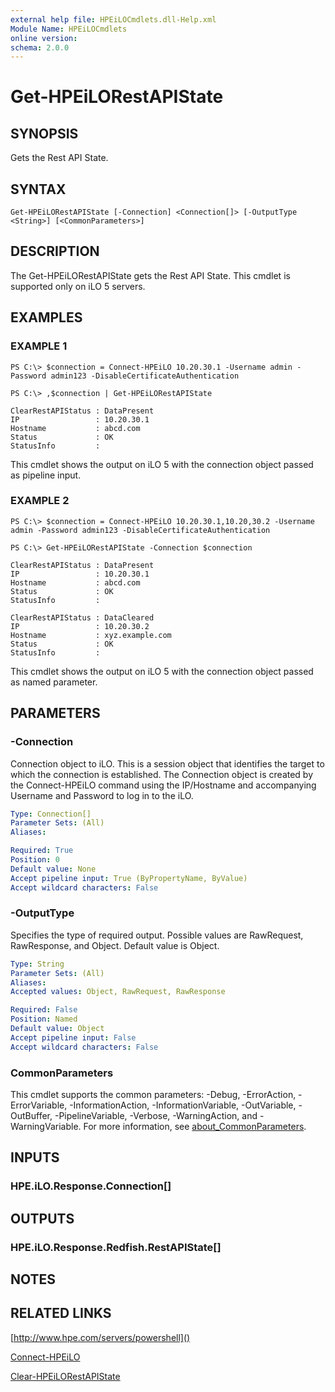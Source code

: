 ```yaml
---
external help file: HPEiLOCmdlets.dll-Help.xml
Module Name: HPEiLOCmdlets
online version:
schema: 2.0.0
---
```


# Get-HPEiLORestAPIState

## SYNOPSIS
Gets the Rest API State.

## SYNTAX

```
Get-HPEiLORestAPIState [-Connection] <Connection[]> [-OutputType <String>] [<CommonParameters>]
```

## DESCRIPTION
The Get-HPEiLORestAPIState gets the Rest API State.
This cmdlet is supported only on iLO 5 servers.

## EXAMPLES

### EXAMPLE 1
```
PS C:\> $connection = Connect-HPEiLO 10.20.30.1 -Username admin -Password admin123 -DisableCertificateAuthentication

PS C:\> ,$connection | Get-HPEiLORestAPIState

ClearRestAPIStatus : DataPresent
IP                 : 10.20.30.1
Hostname           : abcd.com
Status             : OK
StatusInfo         :
```

This cmdlet shows the output on iLO 5 with the connection object passed as pipeline input.

### EXAMPLE 2
```
PS C:\> $connection = Connect-HPEiLO 10.20.30.1,10.20,30.2 -Username admin -Password admin123 -DisableCertificateAuthentication

PS C:\> Get-HPEiLORestAPIState -Connection $connection

ClearRestAPIStatus : DataPresent
IP                 : 10.20.30.1
Hostname           : abcd.com
Status             : OK
StatusInfo         :

ClearRestAPIStatus : DataCleared
IP                 : 10.20.30.2
Hostname           : xyz.example.com
Status             : OK
StatusInfo         :
```

This cmdlet shows the output on iLO 5 with the connection object passed as named parameter.

## PARAMETERS

### -Connection
Connection object to iLO.
This is a session object that identifies the target to which the connection is established.
The Connection object is created by the Connect-HPEiLO command using the IP/Hostname and accompanying Username and Password to log in to the iLO.

```yaml
Type: Connection[]
Parameter Sets: (All)
Aliases:

Required: True
Position: 0
Default value: None
Accept pipeline input: True (ByPropertyName, ByValue)
Accept wildcard characters: False
```

### -OutputType
Specifies the type of required output.
Possible values are RawRequest, RawResponse, and Object.
Default value is Object.

```yaml
Type: String
Parameter Sets: (All)
Aliases:
Accepted values: Object, RawRequest, RawResponse

Required: False
Position: Named
Default value: Object
Accept pipeline input: False
Accept wildcard characters: False
```

### CommonParameters
This cmdlet supports the common parameters: -Debug, -ErrorAction, -ErrorVariable, -InformationAction, -InformationVariable, -OutVariable, -OutBuffer, -PipelineVariable, -Verbose, -WarningAction, and -WarningVariable. For more information, see [about_CommonParameters](http://go.microsoft.com/fwlink/?LinkID=113216).

## INPUTS

### HPE.iLO.Response.Connection[]
## OUTPUTS

### HPE.iLO.Response.Redfish.RestAPIState[]
## NOTES

## RELATED LINKS

[http://www.hpe.com/servers/powershell]()

[Connect-HPEiLO]()

[Clear-HPEiLORestAPIState]()

